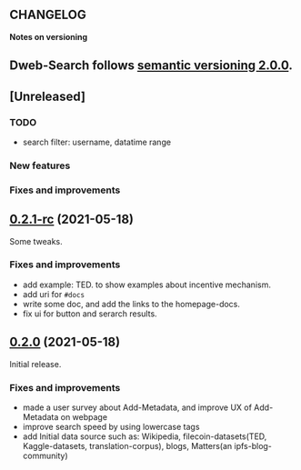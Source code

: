 ## CHANGELOG

**Notes on versioning**

Dweb-Search follows [semantic versioning 2.0.0](https://semver.org/).
---

## [Unreleased]

### TODO
- search filter: username, datatime range

### New features

### Fixes and improvements


## [0.2.1-rc]() (2021-05-18)
Some tweaks.

### Fixes and improvements
- add example: TED. to show examples about incentive mechanism.
- add uri for `#docs`
- write some doc, and add the links to the homepage-docs.
- fix ui for button and serarch results.

## [0.2.0](https://github.com/anwen/dweb-search/releases/tag/v0.2.0) (2021-05-18)
Initial release.

### Fixes and improvements
- made a user survey about Add-Metadata, and improve UX of Add-Metadata on webpage
- improve search speed by using lowercase tags
- add Initial data source such as: Wikipedia, filecoin-datasets(TED, Kaggle-datasets, translation-corpus), blogs, Matters(an ipfs-blog-community)
